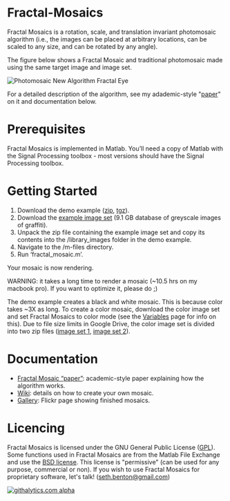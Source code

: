 Fractal-Mosaics
===============

Fractal Mosaics is a rotation, scale, and translation invariant photomosaic algorithm (i.e., the images can be placed at arbitrary locations, can be scaled to any size, and can be rotated by any angle).

The figure below shows a Fractal Mosaic and traditional photomosaic made using the same target image and image set.

![Photomosaic New Algorithm Fractal Eye](https://raw.github.com/s-ben/Fractal-Mosaics/gh-pages/images/fractal_trad_compare.png?login=s-ben&token=174f9368670265a272b500a411d902da)

For a detailed description of the algorithm, see my adademic-style "[paper](http://s-ben.github.io/Fractal-Mosaics/)" on it and documentation below.

# Prerequisites

Fractal Mosaics is implemented in Matlab.  You’ll need a copy of Matlab with the Signal Processing toolbox - most versions should have the Signal Processing toolbox.


# Getting Started

1.  Download the demo example ([zip](https://github.com/s-ben/Fractal-Mosaics/raw/gh-pages/code/fractal_mosaics.zip), [tgz](https://github.com/s-ben/Fractal-Mosaics/raw/gh-pages/code/fractal_mosaics.tgz)).  
2.	Download the [example image set](https://docs.google.com/file/d/0B_2ApIVBvXm1Y0VMVTVqNUhCaVk/edit?usp=sharing) (9.1 GB database of greyscale images of graffiti).
3.	Unpack the zip file containing the example image set and copy its contents into the /library_images folder in the demo example.
4.	Navigate to the /m-files directory. 
5.	Run ‘fractal_mosaic.m’. 

Your mosaic is now rendering.

WARNING:  it takes a long time to render a mosaic (~10.5 hrs on my macbook pro).  If you want to optimize it, please do ;)

The demo example creates a black and white mosaic.  This is because color takes ~3X as long.  To create a color mosaic, download the color image set and set Fractal Mosaics to color mode (see the [Variables](https://github.com/s-ben/Fractal-Mosaics/wiki/Variables) page for info on this).  Due to file size limits in Google Drive, the color image set is divided into two zip files ([image set 1](https://docs.google.com/file/d/0B3M2Bu_2k-QSSnhSVzNWRERtenc/edit?usp=sharing), [image set 2](https://docs.google.com/file/d/0B3M2Bu_2k-QSTkxxbEVGay1Gcjg/edit?usp=sharing)).

# Documentation

* [Fractal Mosaic “paper”](http://s-ben.github.io/Fractal-Mosaics/):  academic-style paper explaining how the algorithm works.
* [Wiki](https://github.com/s-ben/Fractal-Mosaics/wiki): details on how to create your own mosaic.
* [Gallery](http://www.flickr.com/photos/travelingseth/sets/72157623789223762/):  Flickr page showing finished mosaics.

# Licencing

Fractal Mosaics is licensed under the GNU General Public License ([GPL](http://www.gnu.org/licenses/gpl.txt)).  Some functions used in Fractal Mosaics are from the Matlab File Exchange and use the [BSD license](http://opensource.org/licenses/bsd-license.php).  This license is "permissive" (can be used for any purpose, commercial or non). If you wish to use Fractal Mosaics for proprietary software, let's talk! (seth.benton@gmail.com)


[![githalytics.com alpha](https://cruel-carlota.pagodabox.com/80d211511c492cf9dce9dd9841acf603 "githalytics.com")](http://githalytics.com/s-ben/Fractal-Mosaics)
